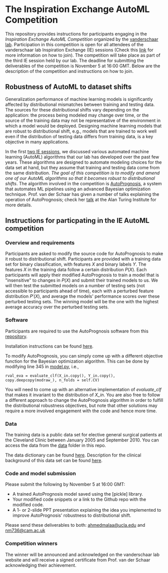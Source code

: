 # The Inspiration Exchange AutoML Competition

This repository provides instructions for participants engaging in the *Inspiration Exchange AutoML Competition* organized by the [vanderschaar lab](https://www.vanderschaar-lab.com/engagement-sessions/). Participation in this competition is open for all attendees of the vanderschaar lab Inspiration Exchange (IE) sessions (Check this [link](https://www.vanderschaar-lab.com/engagement-sessions/) for more information on how to join). The competition will take place as part of the third IE session held by our lab. The deadline for submitting the deliverables of the competition is November 5 at 16:00 GMT. Below are the description of the competition and instructions on how to join. 

## Robustness of AutoML to dataset shifts

Generalization performance of machine learning models is significantly affected by distributional mismatches between training and testing data. The sources for these distributional shifts vary depending on the application: the process being modeled may change over time, or the source of the training data may not be representative of the environment in which a model would be deployed. Designing machine learning models that are robust to distributional shift, e.g., models that are trained to work well even if the distribution of testing data differs from training data, is a key objective in many applications. 

In the first [two IE sessions](https://www.vanderschaar-lab.com/engagement-sessions/inspiration-exchange/), we discussed various automated machine learning (AutoML) algorithms that our lab has developed over the past few years. These algorithms are designed to automate modeling choices for the data set at hand, but they assume that training and testing data come from the same distribution. *The goal of this competition is to modify and amend one of our AutoML algorithms so that it becomes robust to distributional shifts*. The algorithm involved in the competition is [AutoPrognosis](http://proceedings.mlr.press/v80/alaa18b/alaa18b-supp.pdf), a system that automates ML pipelines using an advanced Bayesian optimization technique. Prof. van der Schaar has given a number of talks explaining the operation of AutoPrognosis; check her [talk](https://www.youtube.com/watch?v=d1uEATa0qIo) at the Alan Turing Institute for more details.  


## Instructions for particpating in the IE AutoML competition

### Overview and requirements

Participants are asked to modify the source code for AutoPrognosis to make it robust to distributional shift. Participants are provided with a training data set for binary classification, with features $`X`$ and binary labels $`Y`$. The features $`X`$ in the training data follow a certain distribution $`P(X)`$. Each participants will apply their modified AutoPrognosis to train a model that is "insensitive" to changes in $`P(X)`$ and submit their trained models to us. We will then test the submitted models on a number of testing sets (not accessible to participants ahead of time), each with a perturbed feature distribution $`P\prime(X)`$, and average the models' performance scores over these perturbed testing sets. The winning model will be the one with the highest average accuracy over the perturbed testing sets.

### Software

Participants are required to use the AutoPrognosis software from this [repository](https://github.com/ahmedmalaa/AutoPrognosis).

Installation instructions can be found [here](https://github.com/ahmedmalaa/AutoPrognosis/blob/master/doc/install.md).

To modify AutoPrognosis, you can simply come up with a different objective function for the Bayesian optimization algorithm. This can be done by modifying line 345 in [model.py](https://github.com/ahmedmalaa/AutoPrognosis/blob/master/alg/autoprognosis/model.py), i.e.,

```
rval_eva = evaluate_clf(X_in.copy(), Y_in.copy(), copy.deepcopy(modraw_), n_folds = self.CV)
```

You will need to come up with an alternative implementation of *evaluate_clf* that makes it invariant to the distribution of *X_in*. You are also free to follow a different approach to change the AutoPrognosis algorithm in order to fulfill the distributional robustness objectives, but note that other solutions may require a more involved engagement with the code and hence more time.


### Data

The training data is a public data set for elective general surgical patients at the Cleveland Clinic between January 2005 and September 2010. You can access the data from the [data](https://github.com/ahmedmalaa/IE-AutoML-competition/tree/main/data) folder in this repo. 

The data dictionary can be found [here](https://www.causeweb.org/tshs/datasets/Surgery%20Timing%20Data%20Dictionary.pdf).
Description for the clinical background of this data set can be found [here](https://www.causeweb.org/tshs/datasets/Surgery%20Timing%20Data%20Dictionary.pdf). 

### Code and model submission

Please submit the following by November 5 at 16:00 GMT:

- A trained AutoPrognosis model saved using the [pickle] library.
- Your modified code snippets or a link to the Github repo with the modified code.
- A 1- or 2-slide PPT presentation explaining the idea you implemented to improve AutoPrognosis' robustness to distributional shift. 

Please send these deliverables to both: ahmedmalaa@ucla.edu and nm736@cam.ac.uk 


### Competition winners

The winner will be announced and acknowledged on the vanderschaar lab website and will receive a signed certificate from Prof. van der Schaar acknowledging their achievement.


